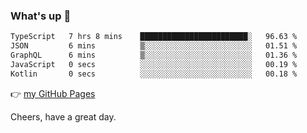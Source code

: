 ### What's up 👋

<!--START_SECTION:waka-->

```txt
TypeScript   7 hrs 8 mins    ████████████████████████░   96.63 %
JSON         6 mins          ▒░░░░░░░░░░░░░░░░░░░░░░░░   01.51 %
GraphQL      6 mins          ▒░░░░░░░░░░░░░░░░░░░░░░░░   01.36 %
JavaScript   0 secs          ░░░░░░░░░░░░░░░░░░░░░░░░░   00.19 %
Kotlin       0 secs          ░░░░░░░░░░░░░░░░░░░░░░░░░   00.18 %
```

<!--END_SECTION:waka-->

👉 [my GitHub Pages](https://ykzhukian.github.io)

Cheers, have a great day.

